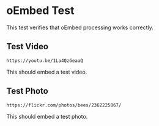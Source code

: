 # oEmbed Test

This test verifies that oEmbed processing works correctly.

## Test Video

```oembed
https://youtu.be/1La4QzGeaaQ
```

This should embed a test video.

## Test Photo

```oembed
https://flickr.com/photos/bees/2362225867/
```

This should embed a test photo.
